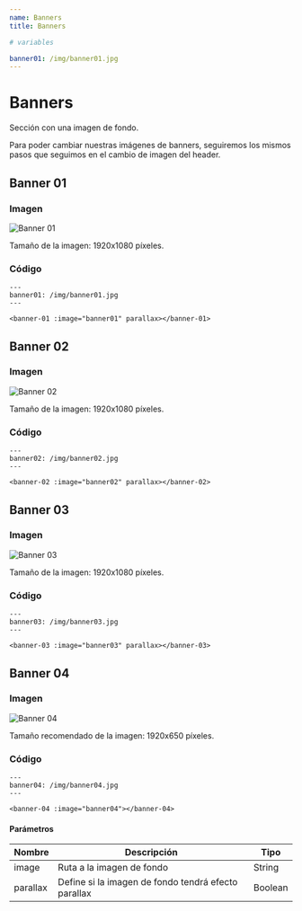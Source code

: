 ```yaml
---
name: Banners
title: Banners

# variables

banner01: /img/banner01.jpg
---
```


# Banners

Sección con una imagen de fondo.

Para poder cambiar nuestras imágenes de banners, seguiremos los mismos pasos que seguimos en el cambio de imagen del header. 

## Banner 01

### Imagen

![Banner 01](~@assets/banner-01.png "Banner 01")

Tamaño de la imagen: 1920x1080 píxeles.

### Código

```
---
banner01: /img/banner01.jpg
---

<banner-01 :image="banner01" parallax></banner-01>

```

## Banner 02

### Imagen

![Banner 02](~@assets/banner-02.png "Banner 02")

Tamaño de la imagen: 1920x1080 píxeles.

### Código

```
---
banner02: /img/banner02.jpg
---

<banner-02 :image="banner02" parallax></banner-02>

```

## Banner 03

### Imagen

![Banner 03](~@assets/banner-03.png "Banner 03")

Tamaño de la imagen: 1920x1080 píxeles.

### Código

```
---
banner03: /img/banner03.jpg
---

<banner-03 :image="banner03" parallax></banner-03>

```

## Banner 04

### Imagen

![Banner 04](~@assets/banner-04.png "Banner 04")

Tamaño recomendado de la imagen: 1920x650 píxeles.

### Código

```
---
banner04: /img/banner04.jpg
---

<banner-04 :image="banner04"></banner-04>

```

#### Parámetros

| Nombre      | Descripción        | Tipo |
| ----------- | ----------- | ----------- |
| image       | Ruta a la imagen de fondo      | String |
| parallax    | Define si la imagen de fondo tendrá efecto parallax     | Boolean       |
